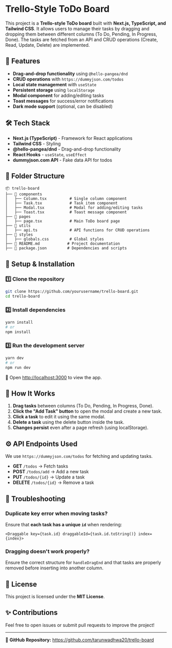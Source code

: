 # Trello-Style ToDo Board

This project is a **Trello-style ToDo board** built with **Next.js, TypeScript, and Tailwind CSS**. It allows users to manage their tasks by dragging and dropping them between different columns (To Do, Pending, In Progress, Done). The tasks are fetched from an API and CRUD operations (Create, Read, Update, Delete) are implemented.

## 🚀 Features
- **Drag-and-drop functionality** using `@hello-pangea/dnd`
- **CRUD operations** with `https://dummyjson.com/todos`
- **Local state management** with `useState`
- **Persistent storage** using `localStorage`
- **Modal component** for adding/editing tasks
- **Toast messages** for success/error notifications
- **Dark mode support** (optional, can be disabled)

## 🛠 Tech Stack
- **Next.js (TypeScript)** - Framework for React applications
- **Tailwind CSS** - Styling
- **@hello-pangea/dnd** - Drag-and-drop functionality
- **React Hooks** - `useState`, `useEffect`
- **dummyjson.com API** - Fake data API for todos

## 📂 Folder Structure
```
📦 trello-board
├── 📂 components
│   ├── Column.tsx          # Single column component
│   ├── Task.tsx            # Task item component
│   ├── Modal.tsx           # Modal for adding/editing tasks
│   ├── Toast.tsx           # Toast message component
├── 📂 pages
│   ├── page.tsx            # Main ToDo board page
├── 📂 utils
│   ├── api.ts              # API functions for CRUD operations
├── 📂 styles
│   ├── globals.css         # Global styles
├── 📜 README.md            # Project documentation
├── 📜 package.json         # Dependencies and scripts
```

## 📌 Setup & Installation
### 1️⃣ Clone the repository
```bash
git clone https://github.com/yourusername/trello-board.git
cd trello-board
```

### 2️⃣ Install dependencies
```bash
yarn install
# or
npm install
```

### 3️⃣ Run the development server
```bash
yarn dev
# or
npm run dev
```
🔗 Open [http://localhost:3000](http://localhost:3000) to view the app.

## 📌 How It Works
1. **Drag tasks** between columns (To Do, Pending, In Progress, Done).
2. **Click the "Add Task" button** to open the modal and create a new task.
3. **Click a task** to edit it using the same modal.
4. **Delete a task** using the delete button inside the task.
5. **Changes persist** even after a page refresh (using localStorage).

## ⚙️ API Endpoints Used
We use `https://dummyjson.com/todos` for fetching and updating tasks.
- **GET** `/todos` → Fetch tasks
- **POST** `/todos/add` → Add a new task
- **PUT** `/todos/{id}` → Update a task
- **DELETE** `/todos/{id}` → Remove a task

## 🐛 Troubleshooting
### Duplicate key error when moving tasks?
Ensure that **each task has a unique `id`** when rendering:
```tsx
<Draggable key={task.id} draggableId={task.id.toString()} index={index}>
```
### Dragging doesn't work properly?
Ensure the correct structure for `handleDragEnd` and that tasks are properly removed before inserting into another column.

## 📜 License
This project is licensed under the **MIT License**.

## ✨ Contributions
Feel free to open issues or submit pull requests to improve the project!

---
📌 **GitHub Repository:** https://github.com/tarunwadhwa20/trello-board